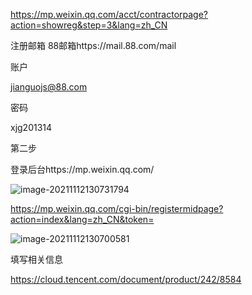 https://mp.weixin.qq.com/acct/contractorpage?action=showreg&step=3&lang=zh_CN



注册邮箱 88邮箱https://mail.88.com/mail

账户

jianguojs@88.com

密码

xjg201314



第二步

登录后台https://mp.weixin.qq.com/



![image-20211112130731794](https://luckly007.oss-cn-beijing.aliyuncs.com/image/image-20211112130731794.png)





https://mp.weixin.qq.com/cgi-bin/registermidpage?action=index&lang=zh_CN&token=

![image-20211112130700581](https://luckly007.oss-cn-beijing.aliyuncs.com/image/image-20211112130700581.png)

填写相关信息





https://cloud.tencent.com/document/product/242/8584